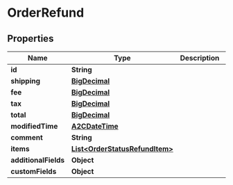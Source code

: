 

# OrderRefund

## Properties

Name | Type | Description | Notes
------------ | ------------- | ------------- | -------------
**id** | **String** |  |  [optional]
**shipping** | [**BigDecimal**](BigDecimal.md) |  |  [optional]
**fee** | [**BigDecimal**](BigDecimal.md) |  |  [optional]
**tax** | [**BigDecimal**](BigDecimal.md) |  |  [optional]
**total** | [**BigDecimal**](BigDecimal.md) |  |  [optional]
**modifiedTime** | [**A2CDateTime**](A2CDateTime.md) |  |  [optional]
**comment** | **String** |  |  [optional]
**items** | [**List&lt;OrderStatusRefundItem&gt;**](OrderStatusRefundItem.md) |  |  [optional]
**additionalFields** | **Object** |  |  [optional]
**customFields** | **Object** |  |  [optional]




